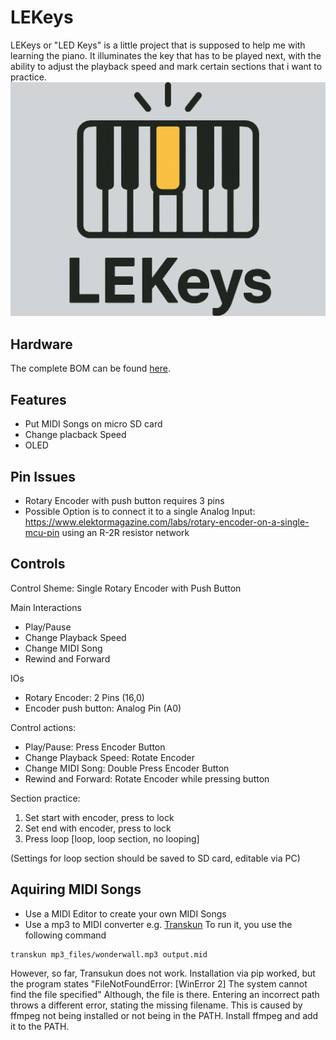 # LEKeys
LEKeys or "LED Keys" is a little project that is supposed to help me with learning the piano.
It illuminates the key that has to be played next, with the ability to adjust the playback speed and mark certain sections that i want to practice.
![alt text](docs/images/logo_white.png)
## Hardware
The complete BOM can be found [here](ECAD/BOM.md).

## Features
- Put MIDI Songs on micro SD card
- Change placback Speed
- OLED 

## Pin Issues
- Rotary Encoder with push button requires 3 pins
- Possible Option is to connect it to a single Analog Input: https://www.elektormagazine.com/labs/rotary-encoder-on-a-single-mcu-pin
using an R-2R resistor network

## Controls
Control Sheme: Single Rotary Encoder with Push Button

Main Interactions
- Play/Pause
- Change Playback Speed
- Change MIDI Song
- Rewind and Forward

IOs
- Rotary Encoder: 2 Pins (16,0)
- Encoder push button: Analog Pin (A0)

Control actions:
- Play/Pause: Press Encoder Button
- Change Playback Speed: Rotate Encoder
- Change MIDI Song: Double Press Encoder Button
- Rewind and Forward: Rotate Encoder while pressing button

Section practice:
1. Set start with encoder, press to lock
2. Set end with encoder, press to lock
3. Press loop [loop, loop section, no looping]

(Settings for loop section should be saved to SD card, editable via PC)

## Aquiring MIDI Songs
- Use a MIDI Editor to create your own MIDI Songs
- Use a mp3 to MIDI converter e.g. [Transkun](https://github.com/Yujia-Yan/Transkun/tree/main)
To run it, you use the following command
```bash
transkun mp3_files/wonderwall.mp3 output.mid
```

However, so far, Transukun does not work. Installation via pip worked, but the program states 
"FileNotFoundError: [WinError 2] The system cannot find the file specified"
Although, the file is there. Entering an incorrect path throws a different error, stating the missing filename.
This is caused by ffmpeg not being installed or not being in the PATH.
Install ffmpeg and add it to the PATH.
